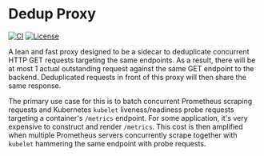 # Dedup Proxy

[![CI](https://github.com/shopstic/dedup-proxy/actions/workflows/ci.yaml/badge.svg)](https://github.com/shopstic/dedup-proxy/actions) [![License](https://img.shields.io/badge/License-Apache%202.0-blue.svg)](https://github.com/shopstic/dedup-proxy/blob/main/LICENSE)

A lean and fast proxy designed to be a sidecar to deduplicate concurrent HTTP GET requests targeting the same endpoints. As a result, there will be at most 1 actual outstanding request against the same GET endpoint to the backend. Deduplicated requests in front of this proxy will then share the same response.

The primary use case for this is to batch concurrent Prometheus scraping requests and Kubernetes `kubelet` liveness/readiness probe requests targeting a container's `/metrics` endpoint. For some application, it's very expensive to construct and render `/metrics`. This cost is then amplified when multiple Prometheus servers concurrently scrape together with `kubelet` hammering the same endpoint with probe requests.
